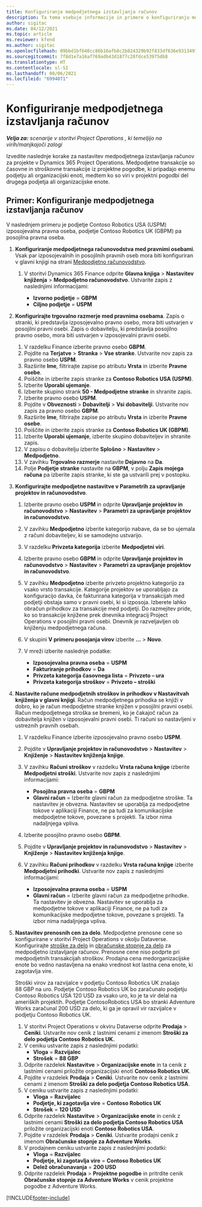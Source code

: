 ```yaml
---
title: Konfiguriranje medpodjetnega izstavljanja računov
description: Ta tema vsebuje informacije in primere o konfiguriranju medpodjetnega izstavljanja računov za projekte.
author: sigitac
ms.date: 04/12/2021
ms.topic: article
ms.reviewer: kfend
ms.author: sigitac
ms.openlocfilehash: 09bbd1bf640cc86b16afb8c2b824329b92f833df836e9313491d57a2f1646440
ms.sourcegitcommit: 7f8d1e7a16af769adb43d1877c28fdce53975db8
ms.translationtype: HT
ms.contentlocale: sl-SI
ms.lasthandoff: 08/06/2021
ms.locfileid: "6994071"
---
```

# <a name="configure-intercompany-invoicing"></a>Konfiguriranje medpodjetnega izstavljanja računov

_**Velja za:** scenarije v storitvi Project Operations , ki temeljijo na virih/manjkajoči zalogi_

Izvedite naslednje korake za nastavitev medpodjetnega izstavljanja računov za projekte v Dynamics 365 Project Operations. Medpodjetne transakcije so časovne in stroškovne transakcije iz projektne pogodbe, ki pripadajo enemu podjetju ali organizacijski enoti, medtem ko so viri v projektni pogodbi del drugega podjetja ali organizacijske enote.

## <a name="example-configure-intercompany-invoicing"></a>Primer: Konfiguriranje medpodjetnega izstavljanja računov

V naslednjem primeru je podjetje Contoso Robotics USA (USPM) izposojevalna pravna oseba, podjetje Contoso Robotics UK (GBPM) pa posojilna pravna oseba. 

1. **Konfiguriranje medpodjetnega računovodstva med pravnimi osebami**. Vsak par izposojevalnih in posojilnih pravnih oseb mora biti konfiguriran v glavni knjigi na strani [Medpodjetno računovodstvo](/dynamics365/finance/general-ledger/intercompany-accounting-setup).
    
    1. V storitvi Dynamics 365 Finance odprite **Glavna knjiga** > **Nastavitev knjiženja** > **Medpodjetno računovodstvo**. Ustvarite zapis z naslednjimi informacijami:

        - **Izvorno podjetje** = **GBPM**
        - **Ciljno podjetje** = **USPM**

2. **Konfigurirajte trgovalno razmerje med pravnima osebama**. Zapis o stranki, ki predstavlja izposojevalno pravno osebo, mora biti ustvarjen v posojilni pravni osebi. Zapis o dobavitelju, ki predstavlja posojilno pravno osebo, mora biti ustvarjen v izposojevalni pravni osebi.

     1. V razdelku Finance izberite pravno osebo **GBPM**.
     2. Pojdite na **Terjatve** > **Stranka** > **Vse stranke**. Ustvarite nov zapis za pravno osebo **USPM**.
     3. Razširite **Ime**, filtrirajte zapise po atributu **Vrsta** in izberite **Pravne osebe**. 
     4. Poiščite in izberite zapis stranke za **Contoso Robotics USA (USPM)**.
     5. Izberite **Uporabi ujemanje**. 
     6. Izberite skupino strank **50 - Medpodjetne stranke** in shranite zapis.
     7. Izberite pravno osebo **USPM**.
     8. Pojdite v **Obveznosti** > **Dobavitelji** > **Vsi dobavitelji**. Ustvarite nov zapis za pravno osebo **GBPM**.
     9. Razširite **Ime**, filtrirajte zapise po atributu **Vrsta** in izberite **Pravne osebe**. 
     10. Poiščite in izberite zapis stranke za **Contoso Robotics UK (GBPM)**.
     11. Izberite **Uporabi ujemanje**, izberite skupino dobaviteljev in shranite zapis.
     12. V zapisu o dobavitelju izberite **Splošno** > **Nastavitev** > **Medpodjetno**.
     13. V zavihku **Trgovalno razmerje** nastavite **Dejavno** na **Da**.
     14. Polje **Podjetje stranke** nastavite na **GBPM**, v polju **Zapis mojega računa** pa izberite zapis stranke, ki ste ga ustvarili prej v postopku.

3. **Konfigurirajte medpodjetne nastavitve v Parametrih za upravljanje projektov in računovodstvo**. 

    1. Izberite pravno osebo **USPM** in odprite **Upravljanje projektov in računovodstvo** > **Nastavitev** > **Parametri za upravljanje projektov in računovodstvo**.
    2. V zavihku **Medpodjetno** izberite kategorijo nabave, da se bo ujemala z računi dobaviteljev, ki se samodejno ustvarijo.
    3. V razdelku **Privzeta kategorija** izberite **Medpodjetni viri**.
    4. Izberite pravno osebo **GBPM** in odprite **Upravljanje projektov in računovodstvo** > **Nastavitev** > **Parametri za upravljanje projektov in računovodstvo**.
    5. V zavihku **Medpodjetno** izberite privzeto projektno kategorijo za vsako vrsto transakcije. Kategorije projektov se uporabljajo za konfiguracijo davka, če fakturirana kategorija v transakcijah med podjetji obstaja samo v pravni osebi, ki si izposoja. Izberete lahko obračun prihodkov za transakcije med podjetji. Do razmejitev pride, ko so transakcije knjižene prek dnevnika integracij Project Operations v posojilni pravni osebi. Dnevnik je razveljavljen ob knjiženju medpodjetnega računa.
    6. V skupini **V primeru posojanja virov** izberite **...** > **Novo**. 
    7. V mreži izberite naslednje podatke:

          - **Izposojevalna pravna oseba** = **USPM**
          - **Fakturiranje prihodkov** = **Da**
          - **Privzeta kategorija časovnega lista** = **Privzeto – ura**
          - **Privzeta kategorija stroškov** = **Privzeto – stroški**

4. **Nastavite račune medpodjetnih stroškov in prihodkov v Nastavitvah knjiženja v glavni knjigi**. Račun medpodjetnega prihodka se knjiži v dobro, ko je račun medpodjetne stranke knjižen v posojilni pravni osebi. Račun medpodjetnega stroška se bremeni, ko je čakajoč račun za dobavitelja knjižen v izposojevalni pravni osebi. Ti računi so nastavljeni v ustreznih pravnih osebah. 
      
     1. V razdelku Finance izberite izposojevalno pravno osebo **USPM**. 
     2. Pojdite v **Upravljanje projektov in računovodstvo** > **Nastavitev** > **Knjiženje** > **Nastavitev knjiženja knjige**. 
     3. V zavihku **Računi stroškov** v razdelku **Vrsta računa knjige** izberite **Medpodjetni stroški**. Ustvarite nov zapis z naslednjimi informacijami:
      
        - **Posojilna pravna oseba** = **GBPM**
        - **Glavni račun** = Izberite glavni račun za medpodjetne stroške. Ta nastavitev je obvezna. Nastavitev se uporablja za medpodjetne tokove v aplikaciji Finance, ne pa tudi za komunikacijske medpodjetne tokove, povezane s projekti. Ta izbor nima nadaljnjega vpliva. 
        
     4. Izberite posojilno pravno osebo **GBPM**. 
     5. Pojdite v **Upravljanje projektov in računovodstvo** > **Nastavitev** > **Knjiženje** > **Nastavitev knjiženja knjige**. 
     6. V zavihku **Računi prihodkov** v razdelku **Vrsta računa knjige** izberite **Medpodjetni prihodki**. Ustvarite nov zapis z naslednjimi informacijami:

        - **Izposojevalna pravna oseba** = **USPM**
        - **Glavni račun** = Izberite glavni račun za medpodjetne prihodke. Ta nastavitev je obvezna. Nastavitev se uporablja za medpodjetne tokove v aplikaciji Finance, ne pa tudi za komunikacijske medpodjetne tokove, povezane s projekti. Ta izbor nima nadaljnjega vpliva. 

5. **Nastavitev prenosnih cen za delo**. Medpodjetne prenosne cene so konfigurirane v storitvi Project Operations v okolju Dataverse. Konfigurirajte [stroške za delo](../pricing-costing/set-up-labor-cost-rate.md#transfer-pricing-and-costs-for-resources-outside-of-your-division-or-legal-entity) in [obračunske stopnje za delo](../pricing-costing/set-up-labor-bill-rate.md#transfer-pricing-or-set-up-bill-rates-for-resources-from-other-organizational-units-or-divisions) za medpodjetno izstavljanje računov. Prenosne cene niso podprte pri medpodjetnih transakcijah stroškov. Prodajna cena medorganizacijske enote bo vedno nastavljena na enako vrednost kot lastna cena enote, ki zagotavlja vire.

      Stroški virov za razvijalce v podjetju Contoso Robotics UK znašajo 88 GBP na uro. Podjetje Contoso Robotics UK bo zaračunalo podjetju Contoso Robotics USA 120 USD za vsako uro, ko je ta vir delal na ameriških projektih. Podjetje ContosoRobotics USA bo stranki Adventure Works zaračunal 200 USD za delo, ki ga je opravil vir razvijalce v podjetju Contoso Robotics UK.

      1. V storitvi Project Operations v okviru Dataverse odprite **Prodaja** > **Ceniki**. Ustvarite nov cenik z lastnimi cenami z imenom **Stroški za delo podjetja Contoso Robotics UK.** 
      2. V ceniku ustvarite zapis z naslednjimi podatki:
         - **Vloga** = **Razvijalec**
         - **Strošek** = **88 GBP**
      3. Odprite razdelek **Nastavitve** > **Organizacijske enote** in ta cenik z lastnimi cenami priložite organizacijski enoti **Contoso Robotics UK**.
      4. Pojdite v razdelek **Prodaja** > **Ceniki**. Ustvarite nov cenik z lastnimi cenami z imenom **Stroški za delo podjetja Contoso Robotics USA**. 
      5. V ceniku ustvarite zapis z naslednjimi podatki:
          - **Vloga** = **Razvijalec**
          - **Podjetje, ki zagotavlja vire** = **Contoso Robotics UK**
          - **Strošek** = **120 USD**
      6. Odprite razdelek **Nastavitve** > **Organizacijske enote** in cenik z lastnimi cenami **Stroški za delo podjetja Contoso Robotics USA** priložite organizacijski enoti **Contoso Robotics USA**.
      7. Pojdite v razdelek **Prodaja** > **Ceniki**. Ustvarite prodajni cenik z imenom **Obračunske stopnje za Adventure Works**. 
      8. V prodajnem ceniku ustvarite zapis z naslednjimi podatki:
          - **Vloga** = **Razvijalec**
          - **Podjetje, ki zagotavlja vire** = **Contoso Robotics UK**
          - **Delež obračunavanja** = **200 USD**
      9. Odprite razdelek **Prodaja** > **Projektne pogodbe** in pritrdite cenik **Obračunske stopnje za Adventure Works** v cenik projektne pogodbe z Adventure Works.


[!INCLUDE[footer-include](../includes/footer-banner.md)]
